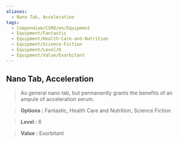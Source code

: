 ```yaml
---
aliases:
  - Nano Tab, Acceleration
tags:
  - Compendium/CSRD/en/Equipment
  - Equipment/Fantastic
  - Equipment/Health-Care-and-Nutrition
  - Equipment/Science-Fiction
  - Equipment/Level/6
  - Equipment/Value/Exorbitant
---
```

  
    
## Nano Tab, Acceleration    
    
>As general nano tab, but permanently grants the benefits of an ampule of acceleration serum.    
> **Options :** Fantastic, Health Care and Nutrition, Science Fiction    
> **Level :** 6    
> **Value :** Exorbitant